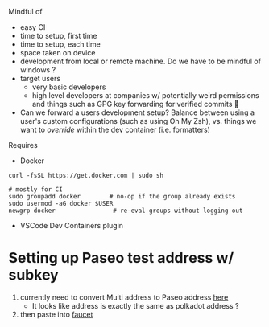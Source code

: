 Mindful of

- easy CI
- time to setup, first time
- time to setup, each time
- space taken on device
- development from local or remote machine. Do we have to be mindful of windows ?
- target users
  - very basic developers
  - high level developers at companies w/ potentially weird permissions and things such as GPG key forwarding for verified commits 🤔
- Can we forward a users development setup? Balance between using a user's custom configurations (such as using Oh My Zsh), vs. things we want to _override_ within the dev container (i.e. formatters)

Requires

- Docker

```
curl -fsSL https://get.docker.com | sudo sh

# mostly for CI
sudo groupadd docker        # no‑op if the group already exists
sudo usermod -aG docker $USER
newgrp docker                # re‑eval groups without logging out
```

- VSCode Dev Containers plugin

# Setting up Paseo test address w/ subkey

1. currently need to convert Multi address to Paseo address [here](https://polkadot.subscan.io/tools/format_transform)
   - It looks like address is exactly the same as polkadot address ?
2. then paste into [faucet](https://faucet.polkadot.io/)
